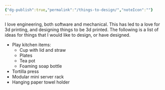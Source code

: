 ```yaml
---
{"dg-publish":true,"permalink":"/things-to-design/","noteIcon":""}
---
```


I love engineering, both software and mechanical. This has led to a love for 3d printing, and designing things to be 3d printed. The following is a list of ideas for things that I would like to design, or have designed.

- Play kitchen items:
	- Cup with lid and straw
	- Plates
	- Tea pot
	- Foaming soap bottle
- Tortilla press
- Modular mini server rack
- Hanging paper towel holder